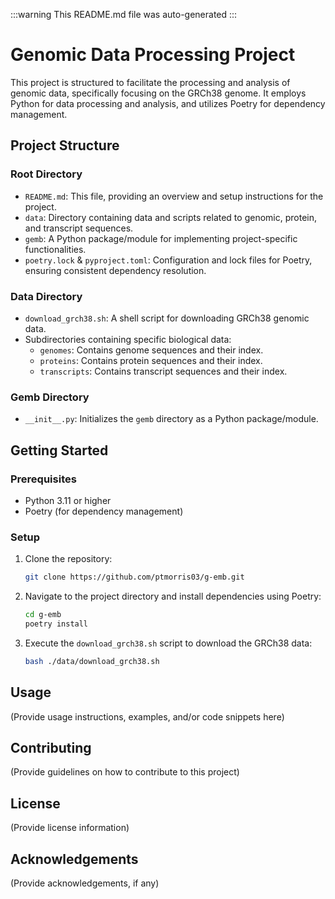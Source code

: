 :::warning
This README.md file was auto-generated
:::

# Genomic Data Processing Project

This project is structured to facilitate the processing and analysis of genomic data, specifically focusing on the GRCh38 genome. It employs Python for data processing and analysis, and utilizes Poetry for dependency management.

## Project Structure

### Root Directory
- `README.md`: This file, providing an overview and setup instructions for the project.
- `data`: Directory containing data and scripts related to genomic, protein, and transcript sequences.
- `gemb`: A Python package/module for implementing project-specific functionalities.
- `poetry.lock` & `pyproject.toml`: Configuration and lock files for Poetry, ensuring consistent dependency resolution.

### Data Directory
- `download_grch38.sh`: A shell script for downloading GRCh38 genomic data.
- Subdirectories containing specific biological data:
  - `genomes`: Contains genome sequences and their index.
  - `proteins`: Contains protein sequences and their index.
  - `transcripts`: Contains transcript sequences and their index.

### Gemb Directory
- `__init__.py`: Initializes the `gemb` directory as a Python package/module.

## Getting Started

### Prerequisites
- Python 3.11 or higher
- Poetry (for dependency management)

### Setup
1. Clone the repository:
   ```sh
   git clone https://github.com/ptmorris03/g-emb.git 
   ```
2. Navigate to the project directory and install dependencies using Poetry:
   ```sh
   cd g-emb 
   poetry install
   ```
3. Execute the `download_grch38.sh` script to download the GRCh38 data:
   ```sh
   bash ./data/download_grch38.sh
   ```

## Usage
(Provide usage instructions, examples, and/or code snippets here)

## Contributing
(Provide guidelines on how to contribute to this project)

## License
(Provide license information)

## Acknowledgements
(Provide acknowledgements, if any)

